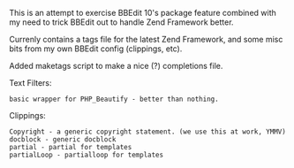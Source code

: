 This is an attempt to exercise BBEdit 10's package feature combined with my need to trick BBEdit out to handle Zend Framework better.

Currenly contains a tags file for the latest Zend Framework, and some misc bits from my own BBEdit config (clippings, etc).

Added maketags script to make a nice (?) completions file.

Text Filters:

	basic wrapper for PHP_Beautify - better than nothing.

Clippings:

	Copyright - a generic copyright statement. (we use this at work, YMMV)
	docblock - generic docblock
	partial - partial for templates
	partialLoop - partialloop for templates